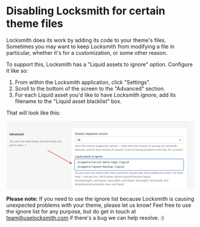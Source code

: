 # Disabling Locksmith for certain theme files

Locksmith does its work by adding its code to your theme's files. Sometimes you may want to keep Locksmith from modifying a file in particular, whether it's for a customization, or some other reason.

To support this, Locksmith has a "Liquid assets to ignore" option. Configure it like so:

1. From within the Locksmith application, click "Settings".
2. Scroll to the bottom of the screen to the "Advanced" section.
3. For each Liquid asset you'd like to have Locksmith ignore, add its filename to the "Liquid asset blacklist" box.

That will look like this:

![](<../../.gitbook/assets/Screen Shot 2022-08-02 at 7.25.25 PM.png>)

**Please note:** If you need to use the ignore list because Locksmith is causing unexpected problems with your theme, please let us know! Feel free to use the ignore list for any purpose, but do get in touch at [team@uselocksmith.com](mailto:team@uselocksmith.com) if there's a bug we can help resolve. :)

